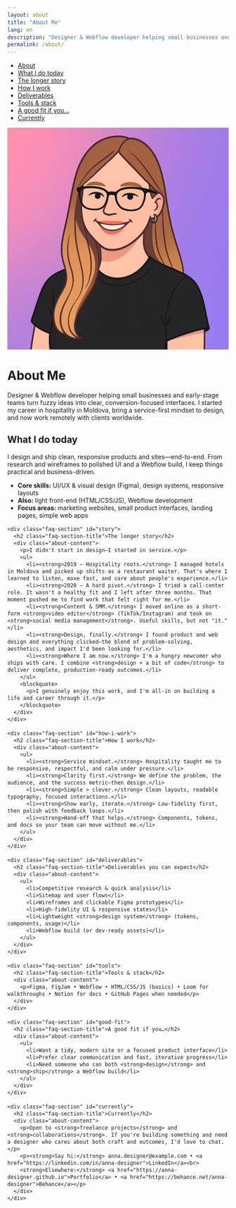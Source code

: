 ```yaml
---
layout: about
title: "About Me"
lang: en
description: "Designer & Webflow developer helping small businesses and early-stage teams turn fuzzy ideas into clear, conversion-focused interfaces."
permalink: /about/
---
```


<div class="faq-container">
  <div class="faq-sidebar">
    <nav class="faq-navigation">
      <ul>
        <li><a href="#about-hero">About</a></li>
        <li><a href="#what-i-do">What I do today</a></li>
        <li><a href="#story">The longer story</a></li>
        <li><a href="#how-i-work">How I work</a></li>
        <li><a href="#deliverables">Deliverables</a></li>
        <li><a href="#tools">Tools & stack</a></li>
        <li><a href="#good-fit">A good fit if you…</a></li>
        <li><a href="#currently">Currently</a></li>
      </ul>
    </nav>
  </div>

  <div class="faq-content">
    <div class="faq-section" id="about-hero">
      <div class="about-hero">
        <img src="/assets/images/avatar.png" alt="Anna Designer" class="about-profile-image">
        <h1>About Me</h1>
        <p class="about-intro">Designer & Webflow developer helping small businesses and early-stage teams turn fuzzy ideas into clear, conversion-focused interfaces. I started my career in hospitality in Moldova, bring a service-first mindset to design, and now work remotely with clients worldwide.</p>
      </div>
    </div>
    <div class="faq-section" id="what-i-do">
      <h2 class="faq-section-title">What I do today</h2>
      <div class="about-content">
        <p>I design and ship clean, responsive products and sites—end-to-end. From research and wireframes to polished UI and a Webflow build, I keep things practical and business-driven.</p>
        <ul>
          <li><strong>Core skills:</strong> UI/UX & visual design (Figma), design systems, responsive layouts</li>
          <li><strong>Also:</strong> light front-end (HTML/CSS/JS), Webflow development</li>
          <li><strong>Focus areas:</strong> marketing websites, small product interfaces, landing pages, simple web apps</li>
        </ul>
      </div>
    </div>

    <div class="faq-section" id="story">
      <h2 class="faq-section-title">The longer story</h2>
      <div class="about-content">
        <p>I didn't start in design—I started in service.</p>
        <ul>
          <li><strong>2019 — Hospitality roots.</strong> I managed hotels in Moldova and picked up shifts as a restaurant waiter. That's where I learned to listen, move fast, and care about people's experience.</li>
          <li><strong>2020 — A hard pivot.</strong> I tried a call-center role. It wasn't a healthy fit and I left after three months. That moment pushed me to find work that felt right for me.</li>
          <li><strong>Content & SMM.</strong> I moved online as a short-form <strong>video editor</strong> (TikTok/Instagram) and took on <strong>social media management</strong>. Useful skills, but not "it."</li>
          <li><strong>Design, finally.</strong> I found product and web design and everything clicked—the blend of problem-solving, aesthetics, and impact I'd been looking for.</li>
          <li><strong>Where I am now.</strong> I'm a hungry newcomer who ships with care. I combine <strong>design + a bit of code</strong> to deliver complete, production-ready outcomes.</li>
        </ul>
        <blockquote>
          <p>I genuinely enjoy this work, and I'm all-in on building a life and career through it.</p>
        </blockquote>
      </div>
    </div>

    <div class="faq-section" id="how-i-work">
      <h2 class="faq-section-title">How I work</h2>
      <div class="about-content">
        <ul>
          <li><strong>Service mindset.</strong> Hospitality taught me to be responsive, respectful, and calm under pressure.</li>
          <li><strong>Clarity first.</strong> We define the problem, the audience, and the success metric—then design.</li>
          <li><strong>Simple > clever.</strong> Clean layouts, readable typography, focused interactions.</li>
          <li><strong>Show early, iterate.</strong> Low-fidelity first, then polish with feedback loops.</li>
          <li><strong>Hand-off that helps.</strong> Components, tokens, and docs so your team can move without me.</li>
        </ul>
      </div>
    </div>

    <div class="faq-section" id="deliverables">
      <h2 class="faq-section-title">Deliverables you can expect</h2>
      <div class="about-content">
        <ul>
          <li>Competitive research & quick analysis</li>
          <li>Sitemap and user flows</li>
          <li>Wireframes and clickable Figma prototypes</li>
          <li>High-fidelity UI & responsive states</li>
          <li>Lightweight <strong>design system</strong> (tokens, components, usage)</li>
          <li>Webflow build (or dev-ready assets)</li>
        </ul>
      </div>
    </div>

    <div class="faq-section" id="tools">
      <h2 class="faq-section-title">Tools & stack</h2>
      <div class="about-content">
        <p>Figma, FigJam • Webflow • HTML/CSS/JS (basics) • Loom for walkthroughs • Notion for docs • GitHub Pages when needed</p>
      </div>
    </div>

    <div class="faq-section" id="good-fit">
      <h2 class="faq-section-title">A good fit if you…</h2>
      <div class="about-content">
        <ul>
          <li>Want a tidy, modern site or a focused product interface</li>
          <li>Prefer clear communication and fast, iterative progress</li>
          <li>Need someone who can both <strong>design</strong> and <strong>ship</strong> a Webflow build</li>
        </ul>
      </div>
    </div>

    <div class="faq-section" id="currently">
      <h2 class="faq-section-title">Currently</h2>
      <div class="about-content">
        <p>Open to <strong>freelance projects</strong> and <strong>collaborations</strong>. If you're building something and need a designer who cares about both craft and outcomes, I'd love to chat.</p>
        <p><strong>Say hi:</strong> anna.designer@example.com • <a href="https://linkedin.com/in/anna-designer">LinkedIn</a><br>
        <strong>Elsewhere:</strong> <a href="https://anna-designer.github.io">Portfolio</a> • <a href="https://behance.net/anna-designer">Behance</a></p>
      </div>
    </div>

  </div>
</div>

